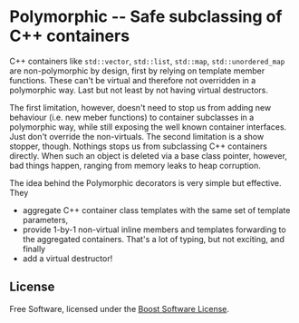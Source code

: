 # Polymorphic -- Safe subclassing of C++ containers

C++ containers like `std::vector`, `std::list`, `std::map`, `std::unordered_map` are non-polymorphic by design, first by relying on template member functions. These can't be virtual and therefore not overridden in a polymorphic way. Last but not least by not having virtual destructors.

The first limitation, however, doesn't need to stop us from adding new behaviour (i.e. new meber functions) to container subclasses in a polymorphic way, while still exposing the well known container interfaces. Just don't override the non-virtuals. The second limitation is a show stopper, though. Nothings stops us from subclassing C++ containers directly. When such an object is deleted via a base class pointer, however, bad things happen, ranging from memory leaks to heap corruption.

The idea behind the Polymorphic decorators is very simple but effective. They

 * aggregate C++ container class templates with the same set of template parameters,
 * provide 1-by-1 non-virtual inline members and templates forwarding to the aggregated containers. That's a lot of typing, but not exciting, and finally
 * add a virtual destructor!

## License

Free Software, licensed under the [Boost Software License](https://spdx.org/licenses/BSL-1.0).
